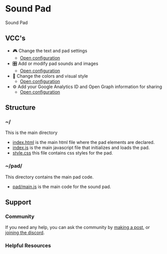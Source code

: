 # Sound Pad

Sound Pad

## VCC's

- 🎮 Change the text and pad settings
    * [Open configuration](#~/.koji/customization/settings.json!visual)
- 🎛️ Add or modify pad sounds and images
    * [Open configuration](#~/.koji/customization/pad.json!visual)
- 💅 Change the colors and visual style
    * [Open configuration](#~/.koji/customization/colors.json!visual)
- ⚙️ Add your Google Analytics ID and Open Graph information for sharing
    * [Open configuration](#~/.koji/customization/metadata.json!visual)

## Structure
### ~/
This is the main directory
- [index.html](#~/index.html) is the main html file where the pad elements are declared.
- [index.js](#~/index.js) is the main javascript file that initializes and loads the pad.
- [style.css](#~/style.css) this file contains css styles for the pad.

### ~/pad/
This directory contains the main pad code.
- [pad/main.js](#~/pad/main.js) is the main code for the sound pad.

## Support
### Community
If you need any help, you can ask the community by [making a post](https://gokoji.com/posts), or [joining the discord](https://discordapp.com/invite/eQuMJF6).

### Helpful Resources
